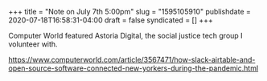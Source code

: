 +++
title = "Note on July 7th 5:00pm"
slug = "1595105910"
publishdate = 2020-07-18T16:58:31-04:00
draft = false
syndicated = []
+++

Computer World featured Astoria Digital, the social justice tech group I volunteer with.

https://www.computerworld.com/article/3567471/how-slack-airtable-and-open-source-software-connected-new-yorkers-during-the-pandemic.html
